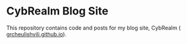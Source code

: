 # CybRealm Blog Site

This repository contains code and posts for my blog site, CybRealm ( [grcheulishvili.github.io](https://grcheulishvili.github.io)).
